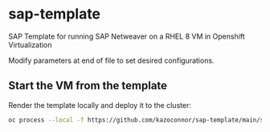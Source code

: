 # sap-template
SAP Template for running SAP Netweaver on a RHEL 8 VM in Openshift Virtualization

Modify parameters at end of file to set desired configurations.

## Start the VM from the template

Render the template locally and deploy it to the cluster:

```bash
oc process --local -f https://github.com/kazoconnor/sap-template/main/sap-template.yaml | oc apply -n <namespaceY -f -
